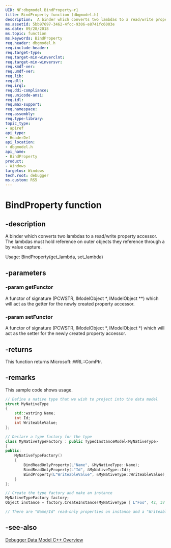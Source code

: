 ```yaml
---
UID: NF:dbgmodel.BindProperty~r1
title: BindProperty function (dbgmodel.h)
description:  A binder which converts two lambdas to a read/write property accessor.
ms.assetid: 5bb97697-3462-4fcc-9306-e8741fc6003e
ms.date: 09/28/2018
ms.topic: function
ms.keywords: BindProperty
req.header: dbgmodel.h
req.include-header:
req.target-type:
req.target-min-winverclnt:
req.target-min-winversvr:
req.kmdf-ver:
req.umdf-ver:
req.lib:
req.dll:
req.irql: 
req.ddi-compliance:
req.unicode-ansi:
req.idl:
req.max-support:
req.namespace:
req.assembly:
req.type-library: 
topic_type: 
- apiref
api_type: 
- HeaderDef
api_location: 
- dbgmodel.h
api_name: 
- BindProperty
product:
- Windows
targetos: Windows
tech.root: debugger
ms.custom: RS5
---
```


# BindProperty function


## -description

 A binder which converts two lambdas to a read/write property accessor.  The lambdas must hold reference on outer objects they
reference through a by value capture.

Usage: BindProperty(get_lambda, set_lambda)

## -parameters

### -param getFunctor
A functor of signature (PCWSTR, IModelObject *, IModelObject **) which will act as the getter for the newly created property accessor.

### -param setFunctor
A functor of signature (PCWSTR, IModelObject *, IModelObject *) which will act as the setter for the newly created property accessor.

## -returns
This function returns Microsoft::WRL::ComPtr<IModelPropertyAccessor>.

## -remarks

This sample code shows usage.

```cpp
// Define a native type that we wish to project into the data model
struct MyNativeType
{
    std::wstring Name;
    int Id;
    int WriteableValue;
};

// Declare a type factory for the type
class MyNativeTypeFactory : public TypedInstanceModel<MyNativeType>
{
public:
    MyNativeTypeFactory()
    {
        BindReadOnlyProperty(L"Name", &MyNativeType::Name);
        BindReadOnlyProperty(L"Id", &MyNativeType::Id);
        BindProperty(L"WriteableValue", &MyNativeType::WriteableValue);
    }
};

// Create the type factory and make an instance
MyNativeTypeFactory factory;
Object instance = factory.CreateInstance(MyNativeType { L"Foo", 42, 37 });

// There are "Name/Id" read-only properties on instance and a "WriteableValue" property.
```


## -see-also

[Debugger Data Model C++ Overview](https://docs.microsoft.com/windows-hardware/drivers/debugger/data-model-cpp-overview)
